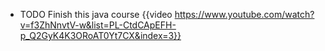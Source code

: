 - TODO Finish this java course {{video https://www.youtube.com/watch?v=f3ZhNnvtV-w&list=PL-CtdCApEFH-p_Q2GyK4K3ORoAT0Yt7CX&index=3}}